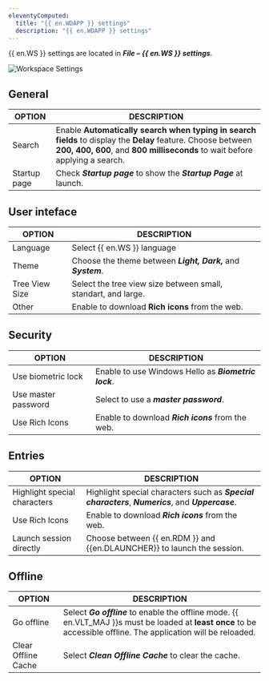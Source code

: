 ```yaml
---
eleventyComputed:
  title: "{{ en.WDAPP }} settings"
  description: "{{ en.WDAPP }} settings"
---
```


{{ en.WS }} settings are located in ***File – {{ en.WS }} settings***.

![Workspace Settings](https://cdnweb.devolutions.net/docs/en/server/ServerOp6094.png)

## General 

| OPTION                                             | DESCRIPTION |
|----------------------------------------------------|-------------|
| Search                                             | Enable **Automatically search when typing in search fields** to display the **Delay** feature. Choose between **200, 400, 600**, and **800 milliseconds** to wait before applying a search. |
| Startup page                                       | Check ***Startup page*** to show the ***Startup Page*** at launch. |

## User inteface 

| OPTION                                             | DESCRIPTION |
|----------------------------------------------------|-------------|
| Language                                           | Select {{ en.WS }} language |
| Theme                                              | Choose the theme between ***Light, Dark,*** and ***System***. |
| Tree View Size                                     | Select the tree view size between small, standart, and large.|
| Other                                              | Enable to download **Rich icons** from the web. |

## Security

| OPTION                                             | DESCRIPTION |
|----------------------------------------------------|-------------|
| Use biometric lock                                 | Enable to use Windows Hello as ***Biometric lock***.  |
| Use master password                                | Select to use a ***master password***. |
| Use Rich Icons                                     | Enable to download ***Rich icons*** from the web. |

## Entries

| OPTION                                             | DESCRIPTION |
|----------------------------------------------------|-------------|
| Highlight special characters                       | Highlight special characters such as ***Special characters***, ***Numerics***, and ***Uppercase***. |
| Use Rich Icons                                     | Enable to download ***Rich icons*** from the web. |
| Launch session directly                            | Choose between {{ en.RDM }} and {{en.DLAUNCHER}} to launch the session. |

## Offline

| OPTION                                             | DESCRIPTION |
|----------------------------------------------------|-------------|
| Go offline                                         | Select ***Go offline*** to enable the offline mode. {{ en.VLT_MAJ }}s must be loaded at **least once** to be accessible offline. The application will be reloaded.|
| Clear Offline Cache                                | Select ***Clean Offline Cache*** to clear the cache. |